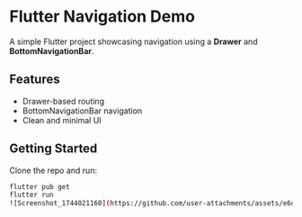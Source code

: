 # Flutter Navigation Demo

A simple Flutter project showcasing navigation using a **Drawer** and **BottomNavigationBar**.

## Features
- Drawer-based routing
- BottomNavigationBar navigation
- Clean and minimal UI

## Getting Started
Clone the repo and run:

```bash
flutter pub get
flutter run
![Screenshot_1744021160](https://github.com/user-attachments/assets/e6dac171-9979-40cc-ad3f-41ed8965a64b)
